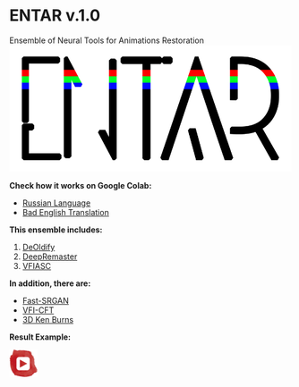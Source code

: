 # ENTAR v.1.0
Ensemble of Neural Tools for Animations Restoration
![ENTAR](entar.png)

**Check how it works on Google Colab:**
- [Russian Language](https://colab.research.google.com/github/tg-bomze/ENTAR/blob/master/ENTAR_Rus.ipynb)
- [Bad English Translation](https://)

**This ensemble includes:**
1. [DeOldify](https://github.com/jantic/DeOldify)
2. [DeepRemaster](https://github.com/satoshiiizuka/siggraphasia2019_remastering)
3. [VFIASC](https://github.com/sniklaus/sepconv-slomo)

**In addition, there are:**
- [Fast-SRGAN](https://github.com/HasnainRaz/Fast-SRGAN)
- [VFI-CFT](https://github.com/MortenHannemose/pytorch-vfi-cft)
- [3D Ken Burns](https://github.com/sniklaus/3d-ken-burns)

**Result Example:**

[![YouTube](youtube.png)](https://www.youtube.com/watch?v=TBOtb34I3NA)
